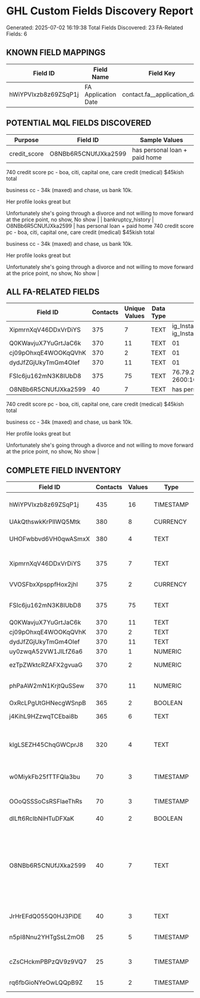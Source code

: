 # GHL Custom Fields Discovery Report
Generated: 2025-07-02 16:19:38
Total Fields Discovered: 23
FA-Related Fields: 6

## KNOWN FIELD MAPPINGS
| Field ID | Field Name | Field Key | Purpose |
|----------|------------|-----------|---------|
| hWiYPVIxzb8z69ZSqP1j | FA Application Date | contact.fa__application_date | Base FA field |

## POTENTIAL MQL FIELDS DISCOVERED
| Purpose | Field ID | Sample Values |
|---------|----------|---------------|
| credit_score | O8NBb6R5CNUfJXka2599 | has personal loan + paid home
740 credit score
pc - boa, citi, capital one, care credit (medical)
$45kish total 

business cc - 34k (maxed) and chase, us bank 10k.

Her profile looks great but

Unfortunately she's going through a divorce and not willing to move forward at the price point, no show, No show |
| bankruptcy_history | O8NBb6R5CNUfJXka2599 | has personal loan + paid home
740 credit score
pc - boa, citi, capital one, care credit (medical)
$45kish total 

business cc - 34k (maxed) and chase, us bank 10k.

Her profile looks great but

Unfortunately she's going through a divorce and not willing to move forward at the price point, no show, No show |

## ALL FA-RELATED FIELDS
| Field ID | Contacts | Unique Values | Data Type | Sample Values |
|----------|----------|---------------|-----------|---------------|
| XipmrnXqV46DDxVrDiYS | 375 | 7 | TEXT | ig_Instagram_Feed, ig_Instagram_Feed, ig_Instagram_Feed |
| Q0KWavjuX7YuGrtJaC6k | 370 | 11 | TEXT | 01 | 145 | FA-Matt-P-Website-v4 | LC | Auto | Return On Investment | US | MF | 25-55 | Image Ads, 01 | 145 | FA-Matt-P-Website-v4 | LC | Auto | Return On Investment | US | MF | 25-55 | Image Ads, 01 | 146 | FA-Matt-P-Website-v4 | LC | Auto | Return On Investment | US | MF | 25-55 | Image Ads |
| cj09pOhxqE4WOOKqQVhK | 370 | 2 | TEXT | 01 | FA | Matt | P | Website | Conversions | ABO, 01 | FA | Matt | P | Website | Conversions | ABO, 01 | FA | Matt | P | Website | Conversions | ABO |
| dydJfZGjUkyTmGm4OIef | 370 | 11 | TEXT | 01 | 145 | 01 | FA-Matt-P-Website-v4 | This virtual card program allows US citizens to access up to 100k - Image | CO-01C | HE-01C | 122131994150707290 |, 01 | 145 | 01 | FA-Matt-P-Website-v4 | This virtual card program allows US citizens to access up to 100k - Image | CO-01C | HE-01C | 122131994150707290 |, 01 | 146 | 01 | FA-Matt-P-Website-v4 | Banks have reopened program that us citizens to access up to 250k apr business funding - Image | CO-01C | HE-01C | 122131994168707290 | |
| FSIc6ju162mN3K8IUbD8 | 375 | 75 | TEXT | 76.79.213.94, 174.65.247.176, 2600:100e:b18c:54d3:49c7:f2f3:637e:2b53 |
| O8NBb6R5CNUfJXka2599 | 40 | 7 | TEXT | has personal loan + paid home
740 credit score
pc - boa, citi, capital one, care credit (medical)
$45kish total 

business cc - 34k (maxed) and chase, us bank 10k.

Her profile looks great but

Unfortunately she's going through a divorce and not willing to move forward at the price point, no show, No show |

## COMPLETE FIELD INVENTORY
| Field ID | Contacts | Values | Type | Purpose | Top Values |
|----------|----------|--------|------|---------|------------|
| hWiYPVIxzb8z69ZSqP1j | 435 | 16 | TIMESTAMP | GENERAL | 1738195200000, 1738281600000, 1738540800000 |
| UAkQthswkKrPlIWQ5Mtk | 380 | 8 | CURRENCY | CAPITAL_AMOUNT | $10k-$30k, $120k+, $1k-$5k |
| UHOFwbbvd6VH0qwASmxX | 380 | 4 | TEXT | GENERAL | Within a week, Within the next 30 days, Within the next 60 days |
| XipmrnXqV46DDxVrDiYS | 375 | 7 | TEXT | FA_RELATED | _, fb_Facebook_Mobile_Feed, fb_Facebook_Mobile_Reels |
| VVOSFbxXpsppfHox2jhI | 375 | 2 | CURRENCY | GENERAL | Above $150k Yearly, Under $150k Yearly |
| FSIc6ju162mN3K8IUbD8 | 375 | 75 | TEXT | FA_RELATED | 104.203.12.87, 108.54.225.31, 161.129.193.35 |
| Q0KWavjuX7YuGrtJaC6k | 370 | 11 | TEXT | FA_RELATED | 01 | 140 | FA-Matt-P-Website-v4 | LC | Auto | Return On Investment | US | MF | 25-55 | Image Ads, 01 | 141 | FA-Matt-P-Website-v4 | LC | Auto | Return On Investment | US | MF | 25-55 | Image Ads, 01 | 145 | FA-Matt-P-Website-v4 | LC | Auto | Return On Investment | US | MF | 25-55 | Image Ads |
| cj09pOhxqE4WOOKqQVhK | 370 | 2 | TEXT | FA_RELATED | 01 | FA | Matt | P | Website | Conversions | ABO, B0 | FA | Matt | R1/R2/R3/R4 | Website-v4 | Conversions | ABO | |
| dydJfZGjUkyTmGm4OIef | 370 | 11 | TEXT | FA_RELATED | 01 | 140 | 01 | FA-Matt-P-Website-v4 | This virtual card program allows US citizens to access up to 100k - Image | CO-01C | HE-01C | 122131994150707290 |, 01 | 141 | 01 | FA-Matt-P-Website-v4 | Banks have reopened program that us citizens to access up to 250k apr business funding - Image | CO-01C | HE-01C | 122131994168707290 |, 01 | 145 | 01 | FA-Matt-P-Website-v4 | This virtual card program allows US citizens to access up to 100k - Image | CO-01C | HE-01C | 122131994150707290 | |
| uy0zwqA52VW1JlLfZ6a6 | 370 | 1 | NUMERIC | GENERAL | 586708888754645 |
| ezTpZWktcRZAFX2gvuaG | 370 | 2 | NUMERIC | GENERAL | 120213655495700765, 120223951800200765 |
| phPaAW2mN1KrjtQuSSew | 370 | 11 | NUMERIC | CREDIT_SCORE | 120216517192480765, 120216594856000765, 120223951800210765 |
| OxRcLPgUtGHNecgWSnpB | 365 | 2 | BOOLEAN | GENERAL | No, Yes |
| j4KihL9HZzwqTCEbai8b | 365 | 6 | TEXT | CREDIT_SCORE | 680-699, 700-719, 720-750 |
| klgLSEZH45ChqGWCprJ8 | 320 | 4 | TEXT | GENERAL | ['All the Above'], ['I want to grow my current business'], ['I want to invest and grow my portfolio'] |
| w0MiykFb25fTTFQla3bu | 70 | 3 | TIMESTAMP | GENERAL | 1751241600000, 1751414400000, 1751500800000 |
| OOoQSSSoCsRSFlaeThRs | 70 | 3 | TIMESTAMP | GENERAL | 1751068800000, 1751155200000, 1751241600000 |
| dlLft6RcIbNiHTuDFXaK | 40 | 2 | BOOLEAN | GENERAL | No, Yes |
| O8NBb6R5CNUfJXka2599 | 40 | 7 | TEXT | FA_RELATED | 720 on Experian, clean 24 months but utilization is 39%.  He's taking out a home equity loan to pay down the card and increase his revolving credit - only at 37k so far.  DQ for now, Applied to Chase for a $150k loan - does not need more., No Show |
| JrHrEFdQ055Q0HJ3PiDE | 40 | 3 | TEXT | GENERAL | Canceled, Completed, No Show |
| n5pI8Nnu2YHTgSsL2mOB | 25 | 5 | TIMESTAMP | GENERAL | 1740614400000, 1740873600000, 1740960000000 |
| cZsCHckmPBPzQV9z9VQ7 | 25 | 3 | TIMESTAMP | GENERAL | 1740960000000, 1741219200000, 1741478400000 |
| rq6fbGioNYeOwLQQpB9Z | 15 | 2 | TIMESTAMP | GENERAL | 1751328000000, 1751414400000 |